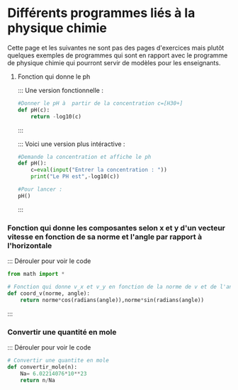 # Différents programmes liés à la physique chimie

Cette page et les suivantes ne sont pas des pages d'exercices mais plutôt quelques exemples de programmes qui sont en rapport avec le programme de physique chimie qui pourront servir de modèles pour les enseignants.


1. Fonction qui donne le ph  

    ::: Une version fonctionnelle :
    ```python
    #Donner le pH à  partir de la concentration c=[H30+]
    def pH(c):
        return -log10(c)
    ```
    :::

    ::: Voici une version plus intéractive :
    ```python
    #Demande la concentration et affiche le ph
    def pH():
        c=eval(input("Entrer la concentration : "))
        print("Le PH est",-log10(c))

    #Pour lancer :
    pH()
    ```
    :::

### Fonction qui donne les composantes selon x et y d'un vecteur vitesse en fonction de sa norme et l'angle par rapport à l'horizontale

::: Dérouler pour voir le code
```python
from math import *

# Fonction qui donne v_x et v_y en fonction de la norme de v et de l'angle en degré par rapport à  l'horizontale
def coord_v(norme, angle):
    return norme*cos(radians(angle)),norme*sin(radians(angle))
```
:::

### Convertir une quantité en mole

::: Dérouler pour voir le code
```python
# Convertir une quantite en mole
def convertir_mole(n):
    Na= 6.02214076*10**23
    return n/Na
```


